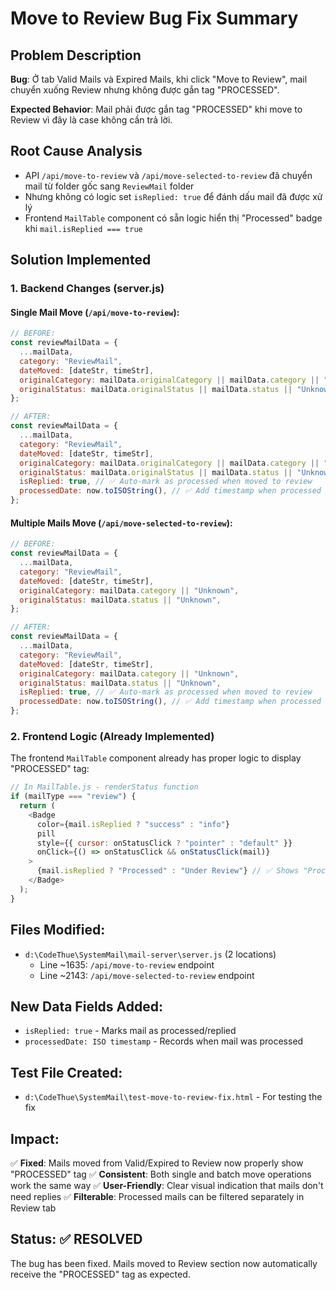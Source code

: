 # Move to Review Bug Fix Summary

## Problem Description
**Bug**: Ở tab Valid Mails và Expired Mails, khi click "Move to Review", mail chuyển xuống Review nhưng không được gắn tag "PROCESSED".

**Expected Behavior**: Mail phải được gắn tag "PROCESSED" khi move to Review vì đây là case không cần trả lời.

## Root Cause Analysis
- API `/api/move-to-review` và `/api/move-selected-to-review` đã chuyển mail từ folder gốc sang `ReviewMail` folder
- Nhưng không có logic set `isReplied: true` để đánh dấu mail đã được xử lý
- Frontend `MailTable` component có sẵn logic hiển thị "Processed" badge khi `mail.isReplied === true`

## Solution Implemented

### 1. Backend Changes (server.js)

#### Single Mail Move (`/api/move-to-review`):
```javascript
// BEFORE:
const reviewMailData = {
  ...mailData,
  category: "ReviewMail",
  dateMoved: [dateStr, timeStr],
  originalCategory: mailData.originalCategory || mailData.category || "Unknown",
  originalStatus: mailData.originalStatus || mailData.status || "Unknown",
};

// AFTER:
const reviewMailData = {
  ...mailData,
  category: "ReviewMail", 
  dateMoved: [dateStr, timeStr],
  originalCategory: mailData.originalCategory || mailData.category || "Unknown",
  originalStatus: mailData.originalStatus || mailData.status || "Unknown",
  isReplied: true, // ✅ Auto-mark as processed when moved to review
  processedDate: now.toISOString(), // ✅ Add timestamp when processed
};
```

#### Multiple Mails Move (`/api/move-selected-to-review`):
```javascript
// BEFORE:
const reviewMailData = {
  ...mailData,
  category: "ReviewMail",
  dateMoved: [dateStr, timeStr],
  originalCategory: mailData.category || "Unknown", 
  originalStatus: mailData.status || "Unknown",
};

// AFTER:
const reviewMailData = {
  ...mailData,
  category: "ReviewMail",
  dateMoved: [dateStr, timeStr],
  originalCategory: mailData.category || "Unknown",
  originalStatus: mailData.status || "Unknown", 
  isReplied: true, // ✅ Auto-mark as processed when moved to review
  processedDate: now.toISOString(), // ✅ Add timestamp when processed
};
```

### 2. Frontend Logic (Already Implemented)
The frontend `MailTable` component already has proper logic to display "PROCESSED" tag:

```javascript
// In MailTable.js - renderStatus function
if (mailType === "review") {
  return (
    <Badge
      color={mail.isReplied ? "success" : "info"}
      pill
      style={{ cursor: onStatusClick ? "pointer" : "default" }}
      onClick={() => onStatusClick && onStatusClick(mail)}
    >
      {mail.isReplied ? "Processed" : "Under Review"} // ✅ Shows "Processed" when isReplied=true
    </Badge>
  );
}
```

## Files Modified:
- `d:\CodeThue\SystemMail\mail-server\server.js` (2 locations)
  - Line ~1635: `/api/move-to-review` endpoint
  - Line ~2143: `/api/move-selected-to-review` endpoint

## New Data Fields Added:
- `isReplied: true` - Marks mail as processed/replied
- `processedDate: ISO timestamp` - Records when mail was processed

## Test File Created:
- `d:\CodeThue\SystemMail\test-move-to-review-fix.html` - For testing the fix

## Impact:
✅ **Fixed**: Mails moved from Valid/Expired to Review now properly show "PROCESSED" tag
✅ **Consistent**: Both single and batch move operations work the same way
✅ **User-Friendly**: Clear visual indication that mails don't need replies
✅ **Filterable**: Processed mails can be filtered separately in Review tab

## Status: ✅ RESOLVED
The bug has been fixed. Mails moved to Review section now automatically receive the "PROCESSED" tag as expected.